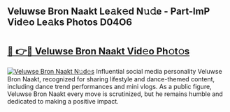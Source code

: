 ## Veluwse Bron Naakt Le𝚊k𝚎d N𝚞𝚍e - Part-lmP Vid𝚎o Le𝚊ks Photos D04O6

# <h2><a href="http://fb00pv.evod.top/?m=Veluwse+Bron+Naakt">🔗 👉🔴 Veluwse Bron Naakt Vid𝚎o Ph𝚘t𝚘s</a></h2>

[![Veluwse Bron Naakt N𝚞d𝚎s](https://i.imgur.com/8V9OHl7.gif)](http://fb00pv.evod.top/?m=Veluwse+Bron+Naakt)
Influential social media personality Veluwse Bron Naakt, recognized for sharing lifestyle and dance-themed content, including dance trend performances and mini vlogs. As a public figure, Veluwse Bron Naakt every move is scrutinized, but he remains humble and dedicated to making a positive impact. 
